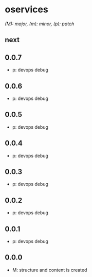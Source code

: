 # oservices

*(M): major, (m): minor, (p): patch*

## next

## 0.0.7
* p: devops debug

## 0.0.6
* p: devops debug

## 0.0.5
* p: devops debug

## 0.0.4
* p: devops debug

## 0.0.3
* p: devops debug

## 0.0.2
* p: devops debug

## 0.0.1
* p: devops debug

## 0.0.0
* M: structure and content is created
